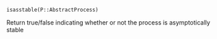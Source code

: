 ```
isasstable(P::AbstractProcess)
```

Return true/false indicating whether or not the process is asymptotically stable
